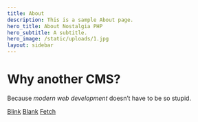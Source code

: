 ```yaml
---
title: About
description: This is a sample About page.
hero_title: About Nostalgia PHP
hero_subtitle: A subtitle.
hero_image: /static/uploads/1.jpg
layout: sidebar
---
```


# Why another CMS?

Because *modern web development* doesn’t have to be so stupid.

<a href="/about/blink" class="button">Blink</a>
<a href="/about/blank" class="button">Blank</a>
<a href="/about/fetch" class="button">Fetch</a>
